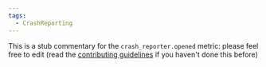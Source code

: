 ```yaml
---
tags:
  - CrashReporting
---
```


This is a stub commentary for the `crash_reporter.opened` metric: please feel free to edit (read the
[contributing guidelines](https://github.com/mozilla/glean-annotations/blob/main/CONTRIBUTING.md)
if you haven't done this before)
